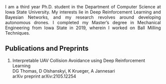 <div style="text-align: justify">I am a third year Ph.D. student in the Department of Computer Science at Iowa State University. My interests lie in Deep Reinforcement Learning and Bayesian Networks, and my research revolves around developing autonomous drones. I completed my Master’s degree in Mechanical Engineering from Iowa State in 2019, wherein I worked on Ball Milling Techniques.</div>

## Publications and Preprints

1. Interpretable UAV Collision Avoidance using Deep Reinforcement Learning<br>
DG Thomas, D Olshanskyi, K Krueger, A Jannesari<br>
arXiv preprint arXiv:2105.12254


